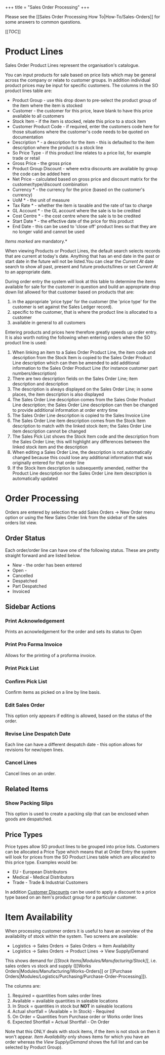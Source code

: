 +++
title = "Sales Order Processing"
+++

Please see the [[Sales Order Processing How To|How-To/Sales-Orders]] for some answers to common questions.

[[_TOC_]]

# Product Lines

Sales Order Product Lines represent the organisation's catalogue.

You can input products for sale based on price lists which may be general across the company or relate to customer groups. In addition individual product prices may be input for specific customers. The columns in the SO product lines table are:

* Product Group - use this drop down to pre-select the product group of the item where the item is stocked
* Customer - the customer for this price, leave blank to have this price available to all customers
* Stock Item - if the item is stocked, relate this price to a stock item
* Customer Product Code - if required, enter the customers code here for those situations where the customer's code needs to be quoted on documentation
* Description * - a description for the item - this is defaulted to the item description where the product is a stock line
* So Price Type - if this product line relates to a price list, for example trade or retail
* Gross Price - the gross price
* Product Group Discount - where extra discounts are available by group the code can be added here
* Net Price - calculated based on gross price and discount matrix for the customer/type/discount combination
* Currency * - the currency for the price (based on the customer's currency)
* UoM * - the unit of measure
* Tax Rate * - whether the item is taxable and the rate of tax to charge
* GL Account * - the GL account where the sale is to be credited
* Cost Centre * - the cost centre where the sale is to be credited
* Start Date * - the effective date of the price for this product
* End Date - this can be used to 'close off' product lines so that they are no longer valid and cannot be used

*Items marked* are mandatory.*

<span class="attention note">When viewing Products or Product Lines, the default search selects records that are current at today's date. Anything that has an end date in the past or start date in the future will not be listed.You can clear the *Current At* date search to show all past, present and future products/lines or set *Current At* to an appropriate date.</span>

During order entry the system will look at this table to determine the items available for sale for the customer in question and build an appropriate drop down list allowed for that customer based on products that are:

1. in the appropriate 'price type' for the customer (the 'price type' for the customer is set against the Sales Ledger record).
2. specific to the customer, that is where the product line is allocated to a customer
3. available in general to all customers

Entering products and prices here therefore greatly speeds up order entry. It is also worth noting the following when entering orders where the SO product line is used:

1. When linking an item to a Sales Order Product Line, the item code and description from the Stock Item is copied to the Sales Order Product Line description which can then be amended to add additional information to the Sales Order Product Line (for instance customer part numbers/description)
2. There are two description fields on the Sales Order Line; item description and description
3. The description is always displayed on the Sales Order Line; in some places, the item description is also displayed
4. The Sales Order Line description comes from the Sales Order Product Line description; the Sales Order Line description can then be changed to provide additional information at order entry time
5. The Sales Order Line description is copied to the Sales Invoice Line
6. The Sales Order Line item description comes from the Stock Item description to match with the linked stock item; the Sales Order Line item description cannot be changed
7. The Sales Pick List shows the Stock Item code and the description from the Sales Order Line; this will highlight any differences between the linked stock item and the description
8. When editing a Sales Order Line, the description is not automatically changed because this could lose any additional information that was originally entered for that order line
9. If the Stock Item description is subsequently amended, neither the Product Line description nor the Sales Order Line item description is automatically updated

# Order Processing

Orders are entered by selection the add Sales Orders -> New Order menu option or using the New Sales Order link from the sidebar of the sales orders list view.

## Order Status

Each order/order line can have one of the following status. These are pretty straight forward and are listed below.

* New - the order has been entered
* Open -
* Cancelled
* Despatched
* Part Despatched
* Invoiced

## Sidebar Actions

### Print Acknowledgement

Prints an acnowledgement for the order and sets its status to Open

### Print Pro Forma Invoice

Allows for the printing of a proforma invoice.

### Print Pick List

### Confirm Pick List

Confirm items as picked on a line by line basis.

### Edit Sales Order

This option only appears if editing is allowed, based on the status of the order.

### Revise Line Despatch Date

Each line can have a different despatch date - this option allows for revisions for new/open lines.

### Cancel Lines

Cancel lines on an order.

## Related Items

### Show Packing Slips

This option is used to create a packing slip that can be enclosed when goods are despatched.

## Price Types

Price types allow SO product lines to be grouped into price lists. Customers can be allocated a Price Type which means that at Order Entry the system will look for prices from the SO Product Lines table which are allocated to this price type. Examples would be:

* EU - European Distributors
* Medical - Medical Distributors
* Trade - Trade & Industrial Customers

In addition [Customer Discounts](sales_ledger#customer_discounts) can be used to apply a discount to a price type based on an item's product group for a particular customer.

# Item Availability

When processing customer orders it is useful to have an overview of the availability of stock within the system. Two screens are available:

- Logistics -> Sales Orders ->  Sales Orders -> Item Availability
- Logistics -> Sales Orders ->  Product Lines -> View Supply/Demand

This shows demand for *[[Stock Items|Modules/Manufacturing/Stock]]*, i.e. sales orders vs stock and supply ([[Works Orders|Modules/Manufacturing/Works-Orders]] or [[Purchase Orders|Modules/Logistics/Purchasing/Purchase-Order-Processing]]).

The columns are:

 1. Required = quantities from sales order lines
 2. Available = available quantities in saleable locations
 3. In Stock = quantities in stock but **NOT** in saleable locations
 4. Actual shortfall = (Available + In Stock) - Required
 5. On Order = Quantities from Purchase order or Works order lines
 6. Expected Shortfall = Actual Shortfall - On Order

Note that this ONLY deals with stock items, if the item is not stock on then it won't appear. *Item Availability* only shows items for which you have an order whereas the *View Supply/Demand* shows the full list and can be selected by Product Group).
